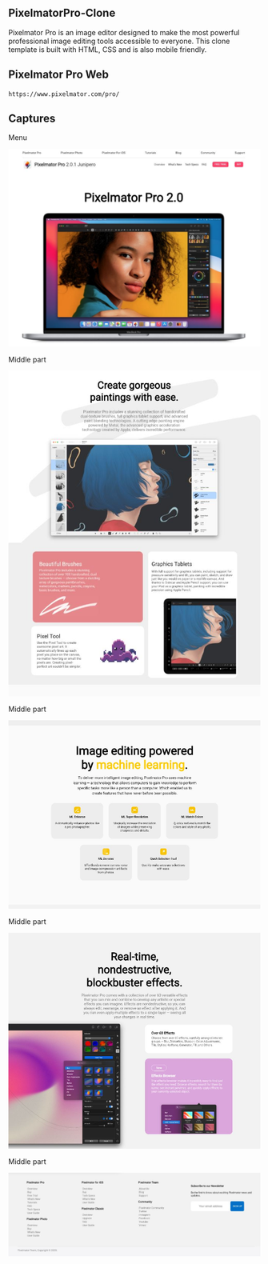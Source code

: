 ## PixelmatorPro-Clone

Pixelmator Pro is an image editor designed to make the most powerful professional image editing tools accessible to everyone. This clone template is built with HTML, CSS and is also mobile friendly.

## Pixelmator Pro Web

```
https://www.pixelmator.com/pro/
```

## Captures

Menu

![Photos](IMAGENES/webtool/Preview0.JPG)

Middle part

![Photos](IMAGENES/webtool/Preview1.JPG)

Middle part

![Photos](IMAGENES/webtool/Preview2.JPG)

Middle part

![Photos](IMAGENES/webtool/Preview3.JPG)

Middle part

![Photos](IMAGENES/webtool/Preview4.JPG)
